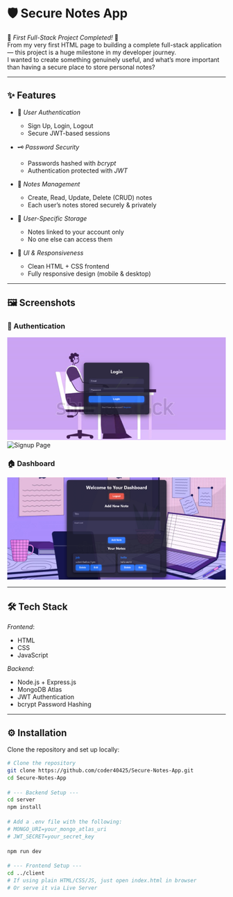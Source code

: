 # 🛡️ Secure Notes App  

🚀 *First Full-Stack Project Completed!* 🎉  
From my very first HTML page to building a complete full-stack application — this project is a huge milestone in my developer journey.  
I wanted to create something genuinely useful, and what’s more important than having a secure place to store personal notes?  

---

## ✨ Features  

- 🔐 *User Authentication*  
  - Sign Up, Login, Logout  
  - Secure JWT-based sessions  

- 🗝️ *Password Security*  
  - Passwords hashed with *bcrypt*  
  - Authentication protected with *JWT*  

- 📝 *Notes Management*  
  - Create, Read, Update, Delete (CRUD) notes  
  - Each user’s notes stored securely & privately  

- 📂 *User-Specific Storage*  
  - Notes linked to your account only  
  - No one else can access them  

- 🎨 *UI & Responsiveness*  
  - Clean HTML + CSS frontend  
  - Fully responsive design (mobile & desktop)  

---

## 🖼 Screenshots  

### 🔐 Authentication  
![Login Page](screenshots/login.png)  
![Signup Page](screenshots/signup.png)  

### 🏠 Dashboard  
![Dashboard](screenshots/dashboard.png)  

---

## 🛠 Tech Stack  

*Frontend*:  
- HTML  
- CSS  
- JavaScript  

*Backend*:  
- Node.js + Express.js  
- MongoDB Atlas  
- JWT Authentication  
- bcrypt Password Hashing  

---

## ⚙️ Installation  

Clone the repository and set up locally:

```bash
# Clone the repository
git clone https://github.com/coder40425/Secure-Notes-App.git
cd Secure-Notes-App

# --- Backend Setup ---
cd server
npm install

# Add a .env file with the following:
# MONGO_URI=your_mongo_atlas_uri
# JWT_SECRET=your_secret_key

npm run dev

# --- Frontend Setup ---
cd ../client
# If using plain HTML/CSS/JS, just open index.html in browser
# Or serve it via Live Server
